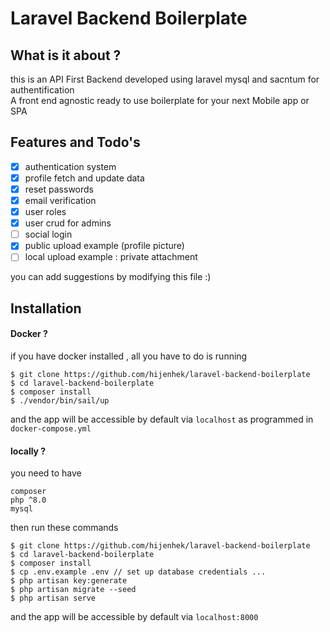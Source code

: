 # Laravel Backend Boilerplate

## What is it about ?

this is an API First Backend developed using laravel mysql and sacntum for authentification </br>
A front end agnostic ready to use boilerplate for your next Mobile app or SPA

## Features and Todo's

- [x] authentication system
- [x] profile fetch and update data
- [x] reset passwords
- [x] email verification
- [x] user roles
- [x] user crud for admins
- [ ] social login
- [x] public upload example (profile picture)
- [ ] local upload example : private attachment

you can add suggestions by modifying this file :) 

## Installation 

#### Docker ?

if you have docker installed , all you have to do is running 

```
$ git clone https://github.com/hijenhek/laravel-backend-boilerplate 
$ cd laravel-backend-boilerplate 
$ composer install
$ ./vendor/bin/sail/up

```

and the app will be accessible by default via `localhost` as programmed in `docker-compose.yml`

#### locally ?

you need to have 

```
composer
php ^8.0
mysql
```
then run these commands

```
$ git clone https://github.com/hijenhek/laravel-backend-boilerplate 
$ cd laravel-backend-boilerplate 
$ composer install
$ cp .env.example .env // set up database credentials ...
$ php artisan key:generate
$ php artisan migrate --seed
$ php artisan serve
```

and the app will be accessible by default via `localhost:8000` 

